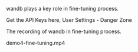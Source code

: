 wandb plays a key role in fine-tuning process.

Get the API Keys here,  User Settings - Danger Zone

 



The recording of wandb in fine-tuning process.

demo4-fine-tuning.mp4
